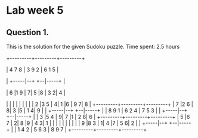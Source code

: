 # Lab week 5

## Question 1.

This is the solution for the given Sudoku puzzle.
Time spent: 2.5 hours

+---------+---------+---------+

| 4  7  8 | 3  9  2 | 6  1  5 |

|   +-----|--+   +--|-----+   |

| 6 |1  9 | 7| 5 |8 | 3  2| 4 |

|   |     |  |   |  |     |   |
| 2 |3  5 | 4| 1 |6 | 9  7| 8 |
+---------+---------+---------+
| 7 |2  6 | 8| 3 |5 | 1  4| 9 |
|   +-----|--+   +--|-----+   |
| 8  9  1 | 6  2  4 | 7  5  3 |
|   +-----|--+   +--|-----+   |
| 3 |5  4 | 9| 7 |1 | 2  8| 6 |
+---------+---------+---------+
| 5 |6  7 | 2| 8 |9 | 4  3| 1 |
|   |     |  |   |  |     |   |
| 9 |8  3 | 1| 4 |7 | 5  6| 2 |
|   +-----|--+   +--|-----+   |
| 1  4  2 | 5  6  3 | 8  9  7 |
+---------+---------+---------+
